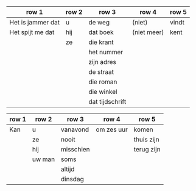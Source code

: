 | row 1             | row 2 | row 3           | row 4       | row 5 |
| ----------------- | ----- | --------------- | ----------- | ----- |
| Het is jammer dat | u     | de weg          | (niet)      | vindt |
| Het spijt me dat  | hij   | dat boek        | (niet meer) | kent  |
|                   | ze    | die krant       |             |       |
|                   |       | het nummer      |             |       |
|                   |       | zijn adres      |             |       |
|                   |       | de straat       |             |       |
|                   |       | die roman       |             |       |
|                   |       | die winkel      |             |       |
|                   |       | dat tijdschrift |             |       |

| row 1 | row 2  | row 3     | row 4      | row 5      |
| ----- | ------ | --------- | ---------- | ---------- |
| Kan   | u      | vanavond  | om zes uur | komen      |
|       | ze     | nooit     |            | thuis zijn |
|       | hij    | misschien |            | terug zijn |
|       | uw man | soms      |            |            |
|       |        | altijd    |            |            |
|       |        | dinsdag   |            |            |
